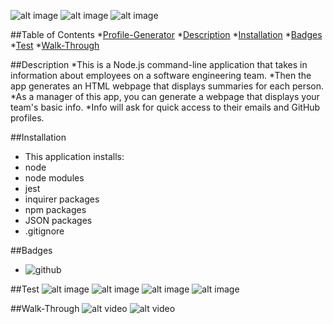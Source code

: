
![alt image](../output/2021-08-03.(8)png)
![alt image](../output/2021-08-03.(9)png)
![alt image](../output/2021-08-03.(10)png)

##Table of Contents
*[Profile-Generator](#Profile-Generator)
*[Description](#Description)
*[Installation](#Installation)
*[Badges](#Badges)
*[Test](#Test)
*[Walk-Through](#Walk-Through)

##Description
*This is a Node.js command-line application that takes in information about employees on a software engineering team.
*Then the app generates an HTML webpage that displays summaries for each person.
*As a manager of this app, you can generate a webpage that displays your team's basic info.
*Info will ask for quick access to their emails and GitHub profiles.

##Installation
* This application installs:
* node
* node modules
* jest
* inquirer packages
* npm packages
* JSON packages
* .gitignore

##Badges
* ![github](https://github.com/Maalie04/Profile-Generator)


##Test
![alt image](../output/2021-08-03.png)
![alt image](../output/2021-08-03.(5)png)
![alt image](../output/2021-08-03.(6)png)
![alt image](../output/2021-08-03.(7)png)

##Walk-Through
![alt video](https://drive.google.com/file/d/1s6JD2u9qWCrUG1Gv_U4rU59lx-Z_tyoj/view)
![alt video](https://drive.google.com/file/d/1V0s5I5h5VqeskOqkS_4WUl9QRVxq0zU3/view)
